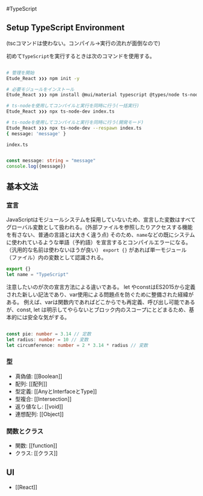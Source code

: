 #TypeScript 

## Setup TypeScript Environment

(tscコマンドは使わない。コンパイル→実行の流れが面倒なので)

初めて`TypeScript`を実行するときは次のコマンドを使用する。

```bash

# 管理を開始
Etude_React ❯❯❯ npm init -y

# 必要モジュールをインストール
Etude_React ❯❯❯ npm install @mui/material typescript @types/node ts-node ts-node-dev axios

# ts-nodeを使用してコンパイルと実行を同時に行う(一括実行)
Etude_React ❯❯❯ npx ts-node-dev index.ts

# ts-nodeを使用してコンパイルと実行を同時に行う(開発モード)
Etude_React ❯❯❯ npx ts-node-dev --respawn index.ts
{ message: 'message' }

```

`index.ts`
```ts

const message: string = "message"  
console.log({message})

```
## 基本文法

### 宣言

JavaScriptはモジュールシステムを採用していないため、宣言した変数はすべてグローバル変数として扱われる。(外部ファイルを参照したりアクセスする機能を有さない、普通の言語とは大きく違う点)
そのため、`name`などの既にシステムに使われているような単語（予約語）を宣言するとコンパイルエラーになる。（汎用的な名前は使わないほうが良い）
`export {}` があれば単一モジュール（ファイル）内の変数として認識される。

```typescript
export {}
let name = "TypeScript"
```


注意したいのが次の宣言方法による違いである。
let やconstはES2015から定義された新しい記法であり、var使用による問題点を防ぐために整備された経緯がある。
例えば、varは関数内であればどこからでも再定義、呼び出し可能であるが、const, let は明示してやらないとブロック内のスコープにとどまるため、基本的には安全な気がする。


```typescript

const pie: number = 3.14 // 定数
let radius: number = 10 // 変数
let circumference: number = 2 * 3.14 * radius // 変数


```


### 型

- 真偽値: [[Boolean]]
- 配列: [[配列]]
- 型定義: [[AnyとInterfaceとType]]
- 型複合: [[Intersection]]
- 返り値なし: [[void]]
- 連想配列: [[Object]]

### 関数とクラス

- 関数: [[function]]
- クラス: [[クラス]]

## UI

- [[React]]